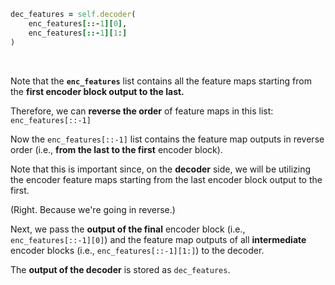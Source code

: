 ```ruby
dec_features = self.decoder(
    enc_features[::-1][0],
    enc_features[::-1][1:]
)
```

<br>

Note that the **`enc_features`** list contains all the feature maps starting from the **first encoder block output to the last.**

Therefore, we can **reverse the order** of feature maps in this list: `enc_features[::-1]`

Now the `enc_features[::-1]` list contains the feature map outputs in reverse order (i.e., **from the last to the first** encoder block).

Note that this is important since, on the **decoder** side, we will be utilizing the encoder feature maps starting from the last encoder block output to the first.

(Right.  Because we're going in reverse.)

Next, we pass the **output of the final** encoder block (i.e., `enc_features[::-1][0]`) and the feature map outputs of all **intermediate** encoder blocks (i.e., `enc_features[::-1][1:]`) to the decoder.

The **output of the decoder** is stored as `dec_features`.
